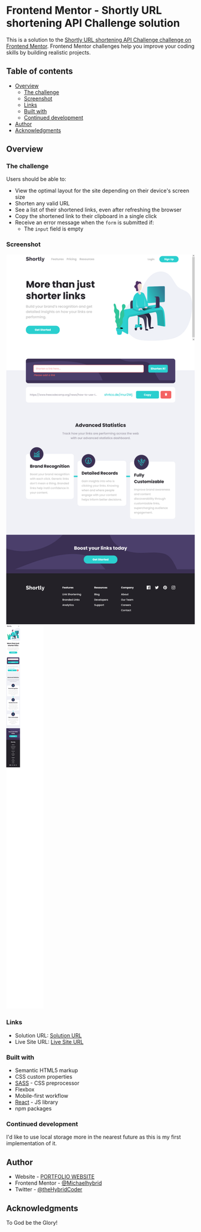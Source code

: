 # Frontend Mentor - Shortly URL shortening API Challenge solution

This is a solution to the [Shortly URL shortening API Challenge challenge on Frontend Mentor](https://www.frontendmentor.io/challenges/url-shortening-api-landing-page-2ce3ob-G). Frontend Mentor challenges help you improve your coding skills by building realistic projects.

## Table of contents

- [Overview](#overview)
  - [The challenge](#the-challenge)
  - [Screenshot](#screenshot)
  - [Links](#links)
  - [Built with](#built-with)
  - [Continued development](#continued-development)
- [Author](#author)
- [Acknowledgments](#acknowledgments)

## Overview

### The challenge

Users should be able to:

- View the optimal layout for the site depending on their device's screen size
- Shorten any valid URL
- See a list of their shortened links, even after refreshing the browser
- Copy the shortened link to their clipboard in a single click
- Receive an error message when the `form` is submitted if:
  - The `input` field is empty

### Screenshot

![](./src/assets/images/Shortly-desktop.png)
![](./src/assets/images/Shortly-phone.png)

### Links

- Solution URL: [Solution URL](https://your-solution-url.com)
- Live Site URL: [Live Site URL](https://shortlly-app.netlify.app/)

### Built with

- Semantic HTML5 markup
- CSS custom properties
- [SASS](https://sass-lang.com/) - CSS preprocessor
- Flexbox
- Mobile-first workflow
- [React](https://reactjs.org/) - JS library
- npm packages

### Continued development

I'd like to use local storage more in the nearest future as this is my first implementation of it.

## Author

- Website - [PORTFOLIO WEBSITE](https://oludare.netlify.app/)
- Frontend Mentor - [@Michaelhybrid](https://www.frontendmentor.io/profile/Michaelhybrid)
- Twitter - [@theHybridCoder](https://www.twitter.com/theHybridCoder)

## Acknowledgments

To God be the Glory!
